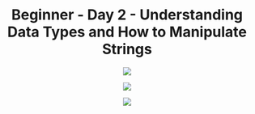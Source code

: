 <h1 align=center>Beginner - Day 2 - Understanding Data Types and How to Manipulate Strings</h1>

<p align=center>
<image src="bmi_calculator_screen.png">
</p>
<p align=center>
<image src="life_in_weeks_screen.png">
</p>
<p align=center>
<image src="tip_calculator.png">
</p>
